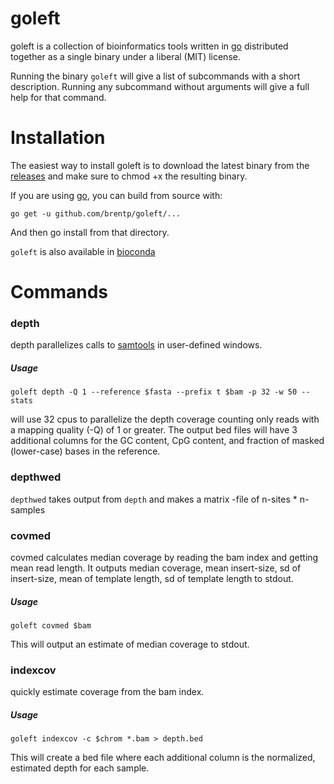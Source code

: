 <!--
#CGO_ENABLED=0 GOARCH=amd64 go build -o goleft_linux64 --ldflags '-extldflags "-static"' main.go
#GOOS=darwin GOARCH=amd64 CGO_ENABLED=0 go build -o goleft_osx --ldflags '-extldflags "-static"' main.go
-->
# goleft

goleft is a collection of bioinformatics tools written in
[go](https://gitub.com/golang/go) distributed together
as a single binary under a liberal (MIT) license.

Running the binary `goleft` will give a list of subcommands
with a short description. Running any subcommand without
arguments will give a full help for that command.

# Installation

The easiest way to install goleft is to download the latest binary from
the [releases](https://github.com/brentp/goleft/releases) and make sure to chmod +x the resulting binary.

If you are using [go](https://github.com/golang/go), you can build from source with:
```
go get -u github.com/brentp/goleft/...
```

And then go install from that directory.


`goleft` is also available in [bioconda](https://bioconda.github.io)

# Commands

### depth

depth parallelizes calls to [samtools](https://samtools.github.io) in user-defined windows.

##### Usage 

```
goleft depth -Q 1 --reference $fasta --prefix t $bam -p 32 -w 50 --stats
```
will use 32 cpus to parallelize the depth coverage counting only reads
with a mapping quality (-Q) of 1 or greater. The output bed files
will have 3 additional columns for the GC content, CpG content, and fraction
of masked (lower-case) bases in the reference.


### depthwed

`depthwed` takes output from `depth` and makes a matrix -file of n-sites * n-samples

### covmed

covmed calculates median coverage by reading the bam index and getting mean read length.
It outputs median coverage, mean insert-size, sd of insert-size, mean of template length, sd of template length
to stdout.

##### Usage 

```
goleft covmed $bam
```
This will output an estimate of median coverage to stdout.

### indexcov

quickly estimate coverage from the bam index.

##### Usage 

```
goleft indexcov -c $chrom *.bam > depth.bed
```

This will create a bed file where each additional column is the normalized, estimated depth for each
sample.

